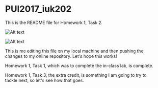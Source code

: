 # PUI2017_iuk202

This is the README file for Homework 1, Task 2.

![Alt text](screenshots/ssconfirmation.png)

![Alt text](screenshots/ssbash.png)

This is me editing this file on my local machine and then pushing the changes to my online repository. Let's hope this works!

Homework 1, Task 1, which was to complete the in-class lab, is complete.

Homework 1, Task 3, the extra credit, is something I am going to try to tackle next, so let's see how that goes.
